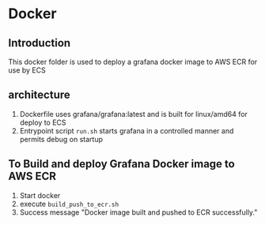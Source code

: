 # Docker

## Introduction

This docker folder is used to deploy a grafana docker image to AWS ECR for use by ECS

## architecture

1. Dockerfile uses grafana/grafana:latest and is built for linux/amd64 for deploy to ECS
2. Entrypoint script `run.sh` starts grafana in a controlled manner and permits debug on startup

## To Build and deploy Grafana Docker image to AWS ECR

1. Start docker
2. execute `build_push_to_ecr.sh`
3. Success message "Docker image built and pushed to ECR successfully."
